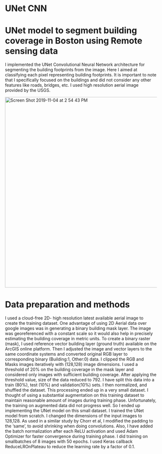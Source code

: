 # UNet CNN
# UNet model to segment building coverage in Boston using Remote sensing data

I implemented the UNet Convolutional Neural Network architecture for segmenting the building
footprints from the image. Here I aimed at classifying each pixel representing building footprints.
It is important to note that I specifically focused on the buildings and did not consider any other
features like roads, bridges, etc. I used high resolution aerial image provided by the USGS. 

<img width="630" alt="Screen Shot 2019-11-04 at 2 54 43 PM" src="https://user-images.githubusercontent.com/28696943/68165501-73e00200-ff14-11e9-9753-b993d5303be5.png">

# Data preparation and methods

I used a cloud-free 2D- high resolution latest available aerial image to create the training dataset.
One advantage of using 2D Aerial data over google images was in generating a binary building
mask layer. The image was georeferenced with a constant scale so it would also help in precisely
estimating the building coverage in metric units.
To create a binary raster (mask), I used reference vector building layer (ground truth) available on
the ArcGIS online platform. Then I adjusted the image and vector layers to the same coordinate
systems and converted original RGB layer to corresponding binary (Building:1, Other:0) data. I
clipped the RGB and Masks images iteratively with (128,128) image dimensions. I used a
threshold of 20% on the building coverage in the mask layer and considered only images with
sufficient building coverage. After applying the threshold value, size of the data reduced to 792. I
have split this data into a train (80%), test (10%) and validation(10%) sets. I then normalized, and
shuffled the dataset.
This processing ended up in a very small dataset. I thought of using a substantial augmentation on
this training dataset to maintain reasonable amount of images during training phase. Unfortunately,
the training on augmented data did not progress well. So I ended up implementing the UNet model
on this small dataset.
I trained the UNet model from scratch. I changed the dimensions of the input images to 128,128.
As used in a similar study by Chorr et al, I modified the padding to the ‘same’, to avoid shrinking
when doing convolutions. Also, I have added the batch normalization after each ReLU activation
and used Adam Optimizer for faster convergence during training phase. I did training on smallbatches of 8 images with 50 epochs. I used Keras callback ReduceLROnPlateau to reduce the
learning rate by a factor of 0.1. 
